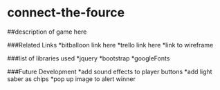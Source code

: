 # connect-the-fource

##description of game here


###Related Links
*bitballoon link here
*trello link here
*link to wireframe


###list of libraries used 
*jquery
*bootstrap
*googleFonts



###Future Development
*add sound effects to player buttons
*add light saber as chips
*pop up image to alert winner 

